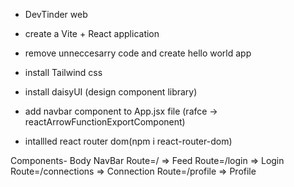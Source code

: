 - DevTinder  web

- create a Vite + React application 
- remove unneccesarry code and create hello world app
- install Tailwind css
- install daisyUI (design component library)
- add navbar component to App.jsx file (rafce -> reactArrowFunctionExportComponent)
- intallled react router dom(npm i
 react-router-dom)




 Components-
    Body
        NavBar
        Route=/ => Feed
        Route=/login => Login
        Route=/connections => Connection
        Route=/profile => Profile
